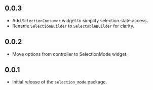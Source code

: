 ## 0.0.3

* Add `SelectionConsumer` widget to simplify selection state access.
* Rename `SelectionBuilder` to `SelectableBuilder` for clarity.

## 0.0.2

* Move options from controller to SelectionMode widget.

## 0.0.1

* Initial release of the `selection_mode` package.

